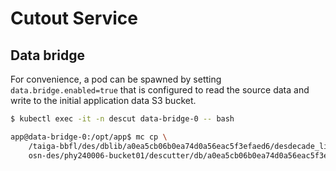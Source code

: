 # Cutout Service

## Data bridge

For convenience, a pod can be spawned by setting `data.bridge.enabled=true` that is 
configured to read the source data and write to the initial application data S3 bucket.

```bash
$ kubectl exec -it -n descut data-bridge-0 -- bash

app@data-bridge-0:/opt/app$ mc cp \
    /taiga-bbfl/des/dblib/a0ea5cb06b0ea74d0a56eac5f3efaed6/desdecade_lite_metadata.duckdb \
    osn-des/phy240006-bucket01/descutter/db/a0ea5cb06b0ea74d0a56eac5f3efaed6/desdecade_lite_metadata.duckdb
```
